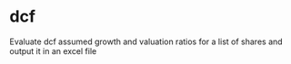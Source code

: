 # dcf
Evaluate dcf assumed growth and valuation ratios for a list of shares and output it in an excel file
